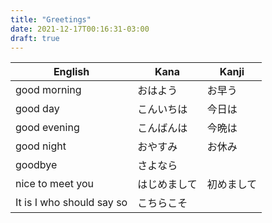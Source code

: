 ```yaml
---
title: "Greetings"
date: 2021-12-17T00:16:31-03:00
draft: true
---
```

| English                   | Kana         | Kanji      |
|---------------------------|--------------|------------|
| good morning              | おはよう     | お早う     |
| good day                  | こんいちは   | 今日は     |
| good evening              | こんばんは   | 今晩は     |
| good night                | おやすみ     | お休み     |
| goodbye                   | さよなら     |            |
| nice to meet you          | はじめまして | 初めまして |
| It is I who should say so | こちらこそ   |            |
